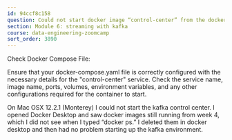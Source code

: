 ```yaml
---
id: 94ccf8c158
question: Could not start docker image “control-center” from the docker-compose.yaml file.
section: Module 6: streaming with kafka
course: data-engineering-zoomcamp
sort_order: 3890
---
```


Check Docker Compose File:

Ensure that your docker-compose.yaml file is correctly configured with the necessary details for the "control-center" service. Check the service name, image name, ports, volumes, environment variables, and any other configurations required for the container to start.

On Mac OSX 12.2.1 (Monterey) I could not start the kafka control center. I opened Docker Desktop and saw docker images still running from week 4, which I did not see when I typed “docker ps.” I deleted them in docker desktop and then had no problem starting up the kafka environment.

